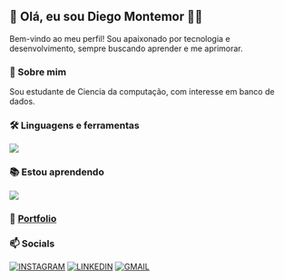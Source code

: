 ## 👋 Olá, eu sou Diego Montemor 👨‍💻

Bem-vindo ao meu perfil! Sou apaixonado por tecnologia e desenvolvimento, sempre buscando aprender e me aprimorar.

### 🚀 Sobre mim
Sou estudante de Ciencia da computação, com interesse em banco de dados.

### 🛠️ Linguagens e ferramentas
<img src="https://skillicons.dev/icons?i=cpp,lua,git,github,vscode,blender,windows,linux" />

### 📚 Estou aprendendo
<img src="https://skillicons.dev/icons?i=powershell,html,css" />

### 🌟 [Portfolio](https://diego-montemor.github.io/Diego-Montemor/)

### 📫 Socials
[![INSTAGRAM](https://skillicons.dev/icons?i=instagram)](https://www.instagram.com/diego_montemor/)
[![LINKEDIN](https://go-skill-icons.vercel.app/api/icons?i=linkedin)](https://www.linkedin.com/in/diego-montemor-48091536a)
[![GMAIL](https://skillicons.dev/icons?i=gmail)](mailto:montemordiego@gmail.com)

